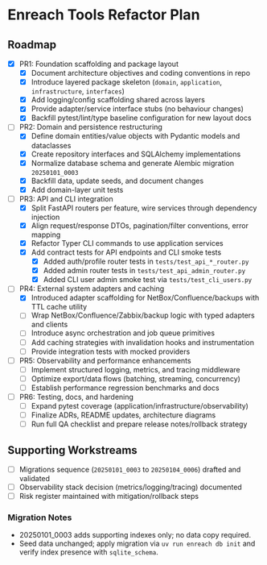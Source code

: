 # Enreach Tools Refactor Plan

## Roadmap
- [x] PR1: Foundation scaffolding and package layout
  - [x] Document architecture objectives and coding conventions in repo
  - [x] Introduce layered package skeleton (`domain`, `application`, `infrastructure`, `interfaces`)
  - [x] Add logging/config scaffolding shared across layers
  - [x] Provide adapter/service interface stubs (no behaviour changes)
  - [x] Backfill pytest/lint/type baseline configuration for new layout docs
- [ ] PR2: Domain and persistence restructuring
  - [x] Define domain entities/value objects with Pydantic models and dataclasses
  - [x] Create repository interfaces and SQLAlchemy implementations
  - [x] Normalize database schema and generate Alembic migration `20250101_0003`
  - [x] Backfill data, update seeds, and document changes
  - [x] Add domain-layer unit tests
- [ ] PR3: API and CLI integration
  - [x] Split FastAPI routers per feature, wire services through dependency injection
  - [x] Align request/response DTOs, pagination/filter conventions, error mapping
  - [x] Refactor Typer CLI commands to use application services
  - [x] Add contract tests for API endpoints and CLI smoke tests
    - [x] Added auth/profile router tests in `tests/test_api_*_router.py`
    - [x] Added admin router tests in `tests/test_api_admin_router.py`
    - [x] Added CLI user admin smoke test via `tests/test_cli_users.py`
- [ ] PR4: External system adapters and caching
    - [x] Introduced adapter scaffolding for NetBox/Confluence/backups with TTL cache utility
  - [ ] Wrap NetBox/Confluence/Zabbix/backup logic with typed adapters and clients
  - [ ] Introduce async orchestration and job queue primitives
  - [ ] Add caching strategies with invalidation hooks and instrumentation
  - [ ] Provide integration tests with mocked providers
- [ ] PR5: Observability and performance enhancements
  - [ ] Implement structured logging, metrics, and tracing middleware
  - [ ] Optimize export/data flows (batching, streaming, concurrency)
  - [ ] Establish performance regression benchmarks and docs
- [ ] PR6: Testing, docs, and hardening
  - [ ] Expand pytest coverage (application/infrastructure/observability)
  - [ ] Finalize ADRs, README updates, architecture diagrams
  - [ ] Run full QA checklist and prepare release notes/rollback strategy

## Supporting Workstreams
- [ ] Migrations sequence (`20250101_0003` to `20250104_0006`) drafted and validated
- [ ] Observability stack decision (metrics/logging/tracing) documented
- [ ] Risk register maintained with mitigation/rollback steps

### Migration Notes
- 20250101_0003 adds supporting indexes only; no data copy required.
- Seed data unchanged; apply migration via `uv run enreach db init` and verify index presence with `sqlite_schema`.
